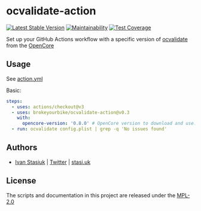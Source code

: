 # ocvalidate-action

[![Latest Stable Version](https://img.shields.io/github/v/release/brokeyourbike/ocvalidate-action)](https://github.com/brokeyourbike/ocvalidate-action/releases)
[![Maintainability](https://api.codeclimate.com/v1/badges/e42026748cce6e8b194d/maintainability)](https://codeclimate.com/github/brokeyourbike/ocvalidate-action/maintainability)
[![Test Coverage](https://api.codeclimate.com/v1/badges/e42026748cce6e8b194d/test_coverage)](https://codeclimate.com/github/brokeyourbike/ocvalidate-action/test_coverage)

Set up your GitHub Actions workflow with a specific version of [ocvalidate](https://github.com/acidanthera/OpenCorePkg/tree/master/Utilities/ocvalidate) from the [OpenCore](https://github.com/acidanthera/OpenCorePkg)

## Usage

See [action.yml](action.yml)

Basic:
```yaml
steps:
  - uses: actions/checkout@v3
  - uses: brokeyourbike/ocvalidate-action@v0.3
    with:
      opencore-version: '0.8.0' # OpenCore version to download and use.
  - run: ocvalidate config.plist | grep -q 'No issues found'
```

## Authors
- [Ivan Stasiuk](https://github.com/brokeyourbike) | [Twitter](https://twitter.com/brokeyourbike) | [stasi.uk](https://stasi.uk)


## License

The scripts and documentation in this project are released under the [MPL-2.0](https://github.com/brokeyourbike/ocvalidate-action/blob/main/LICENSE)
